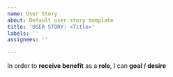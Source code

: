 ```yaml
---
name: User Story
about: Default user story template
title: 'USER STORY: <Title>'
labels: ''
assignees: ''

---
```


In order to **receive benefit** as a **role**, I can **goal / desire**
